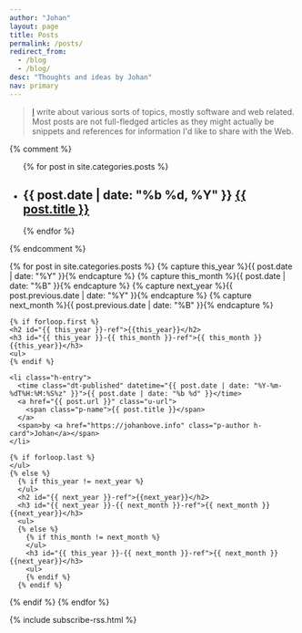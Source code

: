 ```yaml
---
author: "Johan"
layout: page
title: Posts
permalink: /posts/
redirect_from:
  - /blog
  - /blog/
desc: "Thoughts and ideas by Johan"
nav: primary
---
```


> <a href="https://johanbove.info" class="p-author h-card">I</a> write about various sorts of topics, mostly software and web related. Most posts are not full-fledged articles as they might actually be snippets and references for information I'd like to share with the Web.

<div class="posts">

  {% comment %}
  <!-- http://stackoverflow.com/a/19104574 -->
  <ul class="post-list">
  {% for post in site.categories.posts %}
    <li class="h-entry">
      <h2>
        <span class="post-meta"><time class="dt-published" datetime="{{ post.date | date: "%Y-%m-%dT%H:%M:%S%z" }}">{{ post.date | date: "%b %d, %Y" }}</time></span>
        <a class="post-link u-url" href="{{ post.url | prepend: site.baseurl }}"{% if post.lang != null %} lang="{{ post.lang }}"{% endif %}><span class="p-name">{{ post.title }}</span></a>
      </h2>
    </li>
  {% endfor %}
  </ul>
  {% endcomment %}

  {% for post in site.categories.posts %}
    {% capture this_year %}{{ post.date | date: "%Y" }}{% endcapture %}
    {% capture this_month %}{{ post.date | date: "%B" }}{% endcapture %}
    {% capture next_year %}{{ post.previous.date | date: "%Y" }}{% endcapture %}
    {% capture next_month %}{{ post.previous.date | date: "%B" }}{% endcapture %}

    {% if forloop.first %}
    <h2 id="{{ this_year }}-ref">{{this_year}}</h2>
    <h3 id="{{ this_year }}-{{ this_month }}-ref">{{ this_month }} {{this_year}}</h3>
    <ul>
    {% endif %}

    <li class="h-entry">
      <time class="dt-published" datetime="{{ post.date | date: "%Y-%m-%dT%H:%M:%S%z" }}">{{ post.date | date: "%b %d" }}</time>
      <a href="{{ post.url }}" class="u-url">
        <span class="p-name">{{ post.title }}</span>
      </a>
      <span>by <a href="https://johanbove.info" class="p-author h-card">Johan</a></span>
    </li>

    {% if forloop.last %}
    </ul>
    {% else %}
      {% if this_year != next_year %}
      </ul>
      <h2 id="{{ next_year }}-ref">{{next_year}}</h2>
      <h3 id="{{ next_year }}-{{ next_month }}-ref">{{ next_month }} {{next_year}}</h3>
      <ul>
      {% else %}
        {% if this_month != next_month %}
        </ul>
        <h3 id="{{ this_year }}-{{ next_month }}-ref">{{ next_month }} {{next_year}}</h3>
        <ul>
        {% endif %}
      {% endif %}
  {% endif %}
{% endfor %}
</div>

 {% include subscribe-rss.html %}
